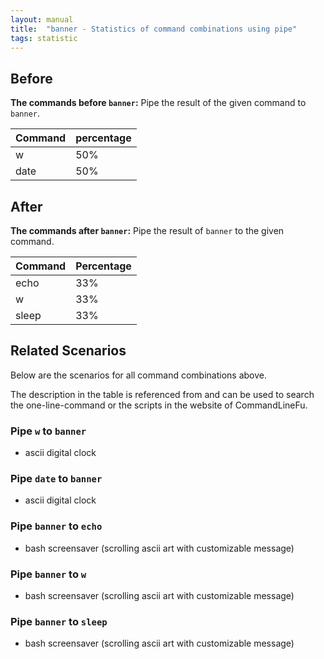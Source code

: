 ```yaml
---
layout: manual
title:  "banner - Statistics of command combinations using pipe"
tags: statistic
---
```


## Before

__The commands before `banner`:__ Pipe the result of the given command to `banner`.

| Command | percentage |
|--------|--------|
| w | 50% |
| date | 50% |



## After

__The commands after `banner`:__ Pipe the result of `banner` to the given command.

| Command | Percentage | 
|-------|--------|
| echo | 33% |
| w | 33% |
| sleep | 33% |



## Related Scenarios

Below are the scenarios for all command combinations above.

The description in the table is referenced from and can be used to search the one-line-command or the scripts in the website of CommandLineFu.


### Pipe `w` to `banner`

- ascii digital clock

            
### Pipe `date` to `banner`

- ascii digital clock

            


### Pipe `banner` to `echo`

- bash screensaver (scrolling ascii art with customizable message)

            
### Pipe `banner` to `w`

- bash screensaver (scrolling ascii art with customizable message)

            
### Pipe `banner` to `sleep`

- bash screensaver (scrolling ascii art with customizable message)

            
